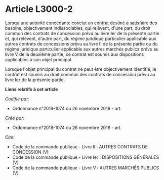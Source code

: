 # Article L3000-2

Lorsqu'une autorité concédante conclut un contrat destiné à satisfaire des besoins, objectivement indissociables, qui
relèvent, d'une part, du droit commun des contrats de concession prévu au livre Ier de la présente partie et, qui relèvent,
d'autre part, du régime juridique particulier applicable aux autres contrats de concessions prévu au livre II de la présente
partie ou du régime juridique particulier applicable aux autres marchés publics prévu au livre V de la deuxième partie, ce
contrat est soumis aux dispositions applicables à son objet principal. 

Lorsque l'objet principal du contrat ne peut être objectivement identifié, le contrat est soumis au droit commun des contrats
de concession prévu au livre Ier de la présente partie.

**Liens relatifs à cet article**

_Codifié par_:

  - Ordonnance n°2018-1074 du 26 novembre 2018 - art.

_Créé par_:

  - Ordonnance n°2018-1074 du 26 novembre 2018 - art.

_Cite_:

  - Code de la commande publique -  Livre II : AUTRES CONTRATS DE CONCESSION (V)
  - Code de la commande publique -  Livre Ier : DISPOSITIONS GÉNÉRALES (V)
  - Code de la commande publique -  Livre V : AUTRES MARCHÉS PUBLICS (V)
